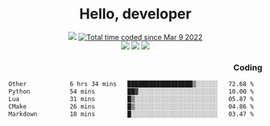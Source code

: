 # <div align='center' >Hello, developer</div>

<div align='center'>
  <a ><img src="https://img.shields.io/badge/dynamic/json?url=https%3A%2F%2Fapi.swo.moe%2Fstats%2Fgithub%2FFree-Aaron-Li&query=count&color=181717&label=GitHub&labelColor=282c34&logo=github&suffix=+follows&cacheSeconds=3600"></a>
  <a href="https://wakatime.com/@fe40087f-8eae-48dc-9950-ad0633db1591"><img src="https://wakatime.com/badge/user/fe40087f-8eae-48dc-9950-ad0633db1591.svg" alt="Total time coded since Mar 9 2022" /></a>
</div>
<div align='center'>
  <a><img src="https://img.shields.io/badge/Rookie-blue?style=plastic&logo=c&logoColor=blue&labelColor=F5B7DB"></a>
  <a><img src="https://img.shields.io/badge/Rookie-blue?style=plastic&logo=c%2B%2B&logoColor=blue&labelColor=F5B7DB"></a> 
  <a><img src="https://img.shields.io/badge/Rookie-blue?style=plastic&logo=python&logoColor=blue&labelColor=F5B7DB"></a> 
</div>

<div align='right'>
  <h3>Coding</h3>
</div>

<!--START_SECTION:waka-->

```txt
Other            6 hrs 34 mins   ██████████████████▒░░░░░░   72.68 %
Python           54 mins         ██▓░░░░░░░░░░░░░░░░░░░░░░   10.00 %
Lua              31 mins         █▒░░░░░░░░░░░░░░░░░░░░░░░   05.87 %
CMake            26 mins         █▒░░░░░░░░░░░░░░░░░░░░░░░   04.86 %
Markdown         18 mins         █░░░░░░░░░░░░░░░░░░░░░░░░   03.47 %
```

<!--END_SECTION:waka-->




